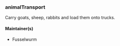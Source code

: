 ### animalTransport

Carry goats, sheep, rabbits and load them onto trucks.

#### Maintainer(s)

* Fusselwurm
